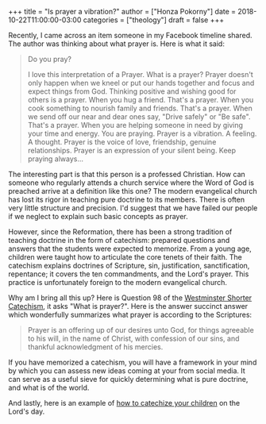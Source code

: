 +++
title = "Is prayer a vibration?"
author = ["Honza Pokorny"]
date = 2018-10-22T11:00:00-03:00
categories = ["theology"]
draft = false
+++

Recently, I came across an item someone in my Facebook timeline shared.  The
author was thinking about what prayer is.  Here is what it said:

> Do you pray?
>
> I love this interpretation of a Prayer.  What is a prayer?  Prayer doesn't
> only happen when we kneel or put our hands together and focus and expect
> things from God.  Thinking positive and wishing good for others is a prayer.
> When you hug a friend.  That's a prayer.  When you cook something to nourish
> family and friends.  That's a prayer.  When we send off our near and dear
> ones say, "Drive safely" or "Be safe".  That's a prayer.  When you are
> helping someone in need by giving your time and energy.  You are praying.
> Prayer is a vibration.  A feeling.  A thought.  Prayer is the voice of love,
> friendship, genuine relationships.  Prayer is an expression of your silent
> being.  Keep praying always...

The interesting part is that this person is a professed Christian.  How can
someone who regularly attends a church service where the Word of God is preached
arrive at a definition like this one?  The modern evangelical church has lost
its rigor in teaching pure doctrine to its members.  There is often very little
structure and precision.  I'd suggest that we have failed our people if we
neglect to explain such basic concepts as prayer.

However, since the Reformation, there has been a strong tradition of teaching
doctrine in the form of catechism: prepared questions and answers that the
students were expected to memorize.  From a young age, children were taught how
to articulate the core tenets of their faith.  The catechism explains doctrines
of Scripture, sin, justification, sanctification, repentance; it covers the ten
commandments, and the Lord's prayer.  This practice is unfortunately foreign to
the modern evangelical church.

Why am I bring all this up?  Here is Question 98 of the [Westminster Shorter
Catechism](https://en.wikipedia.org/wiki/Westminster%5FShorter%5FCatechism), it asks "What is prayer?".  Here is the answer succinct answer
which wonderfully summarizes what prayer is according to the Scriptures:

> Prayer is an offering up of our desires unto God, for things agreeable to
> his will, in the name of Christ, with confession of our sins, and thankful
> acknowledgment of his mercies.

If you have memorized a catechism, you will have a framework in your mind by
which you can assess new ideas coming at your from social media.  It can serve
as a useful sieve for quickly determining what is pure doctrine, and what is of
the world.

And lastly, here is an example of [how to catechize your children](https://www.youtube.com/watch?v=uWGITMy33IA) on the
Lord's day.
